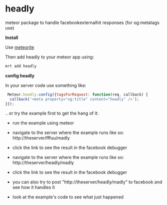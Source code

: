headly
======

meteor package to handle facebookexternalhit responses (for og:metatags use)

**Install**

Use [meteorite](http://possibilities.github.com/meteorite/)

Then add headly to your meteor app using:

```bash
mrt add headly
```

**config headly**

In your server code use something like:

```javascript
 Meteor.headly.config({tagsForRequest: function(req, callback) {
  callback('<meta property="og:title" content="headly" />');
}});
```

.. or try the example first to get the hang of it:

- run the example using meteor

- navigate to the server where the example runs like so: http://theserver/fffuu/madly

- click the link to see the result in the facebook debugger

- navigate to the server where the example runs like so: http://theserver/headly/madly

- click the link to see the result in the facebook debugger

- you can also try to post "http://theserver/headly/madly" to facebook and see how it handles it

- look at the example's code to see what just happened

